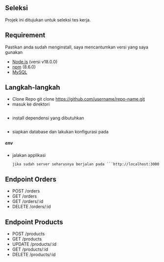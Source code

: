 ## Seleksi
Projek ini ditujukan untuk seleksi tes kerja.

## Requirement
Pastikan anda sudah menginstall, saya mencantumkan versi yang saya gunakan
- [Node.js](https://nodejs.org/) (versi v18.0.0)
- [npm](https://www.npmjs.com/) (8.6.0)
- [MySQL](https://www.mysql.com/)

## Langkah-langkah
* Clone Repo
  git clone https://github.com/username/repo-name.git
* masuk ke direktori
  ``` cd seleksi
* install dependensi yang dibutuhkan 
  ``` npm install
* siapkan database dan lakukan konfigurasi pada 
##### env
* jalakan applikasi
  ``` npm start
  jika sudah server seharusnya berjalan pada ```http://localhost:3000

## Endpoint Orders
- POST /orders
- GET /orders
- GET /orders/:id
- DELETE /orders/:id

## Endpoint Products
- POST /products
- GET /products
- UPDATE /products/:id
- GET /products/:id
- DELETE /products/:id
